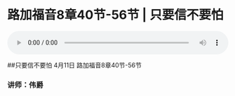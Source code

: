 # 路加福音8章40节-56节 | 只要信不要怕

<audio style="width: 100%;" preload="false" controls controlslist="nodownload"><source src="http://file.simai.life/audio/mp3/2021/lu_8_40-56_210411.mp3" type="audio/mpeg">Your browser does not support the audio element.</audio>

##只要信不要怕
4月11日 
路加福音8章40节-56节
### 讲师：伟爵

